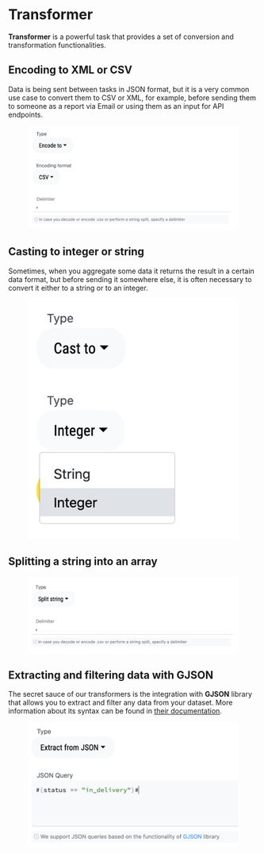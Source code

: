 # Transformer

**Transformer** is a powerful task that provides a set of conversion and transformation functionalities.

## Encoding to XML or CSV

Data is being sent between tasks in JSON format, but it is a very common use case to convert them to CSV or XML, for example, before sending them to someone as a report via Email or using them as an input for API endpoints.

<figure><img src="../../.gitbook/assets/Screenshot 2022-10-01 at 18.52.22.png" alt=""><figcaption></figcaption></figure>

## Casting to integer or string

Sometimes, when you aggregate some data it returns the result in a certain data format, but before sending it somewhere else, it is often necessary to convert it either to a string or to an integer.

<figure><img src="../../.gitbook/assets/Screenshot 2022-10-01 at 18.55.12.png" alt=""><figcaption></figcaption></figure>

## Splitting a string into an array

<figure><img src="../../.gitbook/assets/Screenshot 2022-10-01 at 18.58.01.png" alt=""><figcaption></figcaption></figure>

## Extracting and filtering data with GJSON

The secret sauce of our transformers is the integration with **GJSON** library that allows you to extract and filter any data from your dataset. More information about its syntax can be found in [their documentation](https://github.com/tidwall/gjson).

<figure><img src="../../.gitbook/assets/Screenshot 2022-10-01 at 19.01.03.png" alt=""><figcaption></figcaption></figure>
